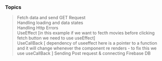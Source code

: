 ### Topics 
> Fetch data and send GET Request<br>
> Handling loading and data states<br>
> Handling Http Errors<br>
> UseEffect [in this example if we want to fecth movies before clicking fetch button we need to use useEffect]<br>
> UseCallBack [ dependency of useeffect here is a pointer to a function and it will change whenever the component re renders - to fix this we use useCallBack ]
> Sending Post request & connecting Firebase DB



